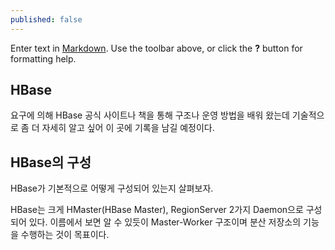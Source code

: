 ```yaml
---
published: false
---
```


Enter text in [Markdown](http://daringfireball.net/projects/markdown/). Use the toolbar above, or click the **?** button for formatting help.


## HBase

요구에 의해 HBase 공식 사이트나 책을 통해 구조나 운영 방법을 배워 왔는데 기술적으로 좀 더 자세히 알고 싶어 이 곳에 기록을 남길 예정이다.


## HBase의 구성

HBase가 기본적으로 어떻게 구성되어 있는지 살펴보자.

HBase는 크게 HMaster(HBase Master), RegionServer 2가지 Daemon으로 구성되어 있다.
이름에서 보면 알 수 있듯이 Master-Worker 구조이며 분산 저장소의 기능을 수행하는 것이 목표이다.


